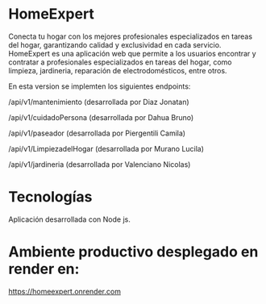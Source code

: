 # HomeExpert

Conecta tu hogar con los mejores profesionales especializados en tareas del hogar, garantizando calidad y exclusividad en cada servicio.
HomeExpert es una aplicación web que permite a los usuarios encontrar y contratar a profesionales especializados en tareas del hogar, como limpieza, jardineria, reparación de electrodomésticos, entre otros.

En esta version se implemten los siguientes endpoints:

/api/v1/mantenimiento (desarrollada por Diaz Jonatan) 

/api/v1/cuidadoPersona (desarrollada por Dahua Bruno) 

/api/v1/paseador (desarrollada por Piergentili Camila) 

/api/v1/LimpiezadelHogar (desarrollada por Murano Lucila) 

/api/v1/jardineria (desarrollada por Valenciano Nicolas)

# Tecnologías

Aplicación desarrollada con Node js.

# Ambiente productivo desplegado en render en:
https://homeexpert.onrender.com
